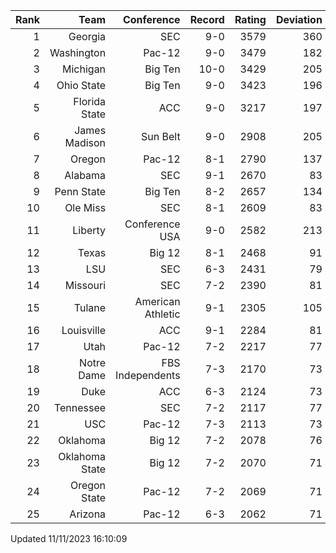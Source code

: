 | Rank  | Team                 | Conference           | Record   | Rating | Deviation |
| ---:  | ---:                 | ---:                 | ---:     | ---:   | ---:      |
| 1     | Georgia              | SEC                  | 9-0      | 3579   | 360       |
| 2     | Washington           | Pac-12               | 9-0      | 3479   | 182       |
| 3     | Michigan             | Big Ten              | 10-0     | 3429   | 205       |
| 4     | Ohio State           | Big Ten              | 9-0      | 3423   | 196       |
| 5     | Florida State        | ACC                  | 9-0      | 3217   | 197       |
| 6     | James Madison        | Sun Belt             | 9-0      | 2908   | 205       |
| 7     | Oregon               | Pac-12               | 8-1      | 2790   | 137       |
| 8     | Alabama              | SEC                  | 9-1      | 2670   | 83        |
| 9     | Penn State           | Big Ten              | 8-2      | 2657   | 134       |
| 10    | Ole Miss             | SEC                  | 8-1      | 2609   | 83        |
| 11    | Liberty              | Conference USA       | 9-0      | 2582   | 213       |
| 12    | Texas                | Big 12               | 8-1      | 2468   | 91        |
| 13    | LSU                  | SEC                  | 6-3      | 2431   | 79        |
| 14    | Missouri             | SEC                  | 7-2      | 2390   | 81        |
| 15    | Tulane               | American Athletic    | 9-1      | 2305   | 105       |
| 16    | Louisville           | ACC                  | 9-1      | 2284   | 81        |
| 17    | Utah                 | Pac-12               | 7-2      | 2217   | 77        |
| 18    | Notre Dame           | FBS Independents     | 7-3      | 2170   | 73        |
| 19    | Duke                 | ACC                  | 6-3      | 2124   | 73        |
| 20    | Tennessee            | SEC                  | 7-2      | 2117   | 77        |
| 21    | USC                  | Pac-12               | 7-3      | 2113   | 73        |
| 22    | Oklahoma             | Big 12               | 7-2      | 2078   | 76        |
| 23    | Oklahoma State       | Big 12               | 7-2      | 2070   | 71        |
| 24    | Oregon State         | Pac-12               | 7-2      | 2069   | 71        |
| 25    | Arizona              | Pac-12               | 6-3      | 2062   | 71        |

Updated 11/11/2023 16:10:09
